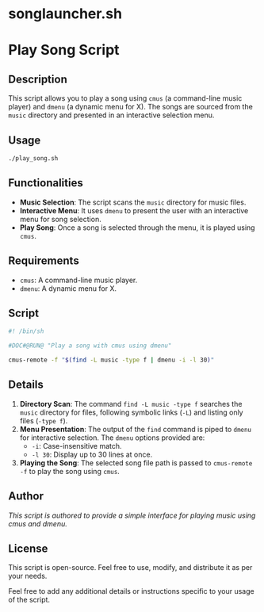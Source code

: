 # songlauncher.sh

# Play Song Script

## Description
This script allows you to play a song using `cmus` (a command-line music player) and `dmenu` (a dynamic menu for X). The songs are sourced from the `music` directory and presented in an interactive selection menu.

## Usage
```sh
./play_song.sh
```

## Functionalities
- **Music Selection**: The script scans the `music` directory for music files.
- **Interactive Menu**: It uses `dmenu` to present the user with an interactive menu for song selection.
- **Play Song**: Once a song is selected through the menu, it is played using `cmus`.

## Requirements
- `cmus`: A command-line music player.
- `dmenu`: A dynamic menu for X.

## Script

```sh
#! /bin/sh

#DOC#@RUN@ "Play a song with cmus using dmenu"

cmus-remote -f "$(find -L music -type f | dmenu -i -l 30)"
```

## Details
1. **Directory Scan**: The command `find -L music -type f` searches the `music` directory for files, following symbolic links (`-L`) and listing only files (`-type f`).
2. **Menu Presentation**: The output of the `find` command is piped to `dmenu` for interactive selection. The `dmenu` options provided are:
   - `-i`: Case-insensitive match.
   - `-l 30`: Display up to 30 lines at once.
3. **Playing the Song**: The selected song file path is passed to `cmus-remote -f` to play the song using `cmus`.

## Author
*This script is authored to provide a simple interface for playing music using cmus and dmenu.*

## License
This script is open-source. Feel free to use, modify, and distribute it as per your needs.

Feel free to add any additional details or instructions specific to your usage of the script.
